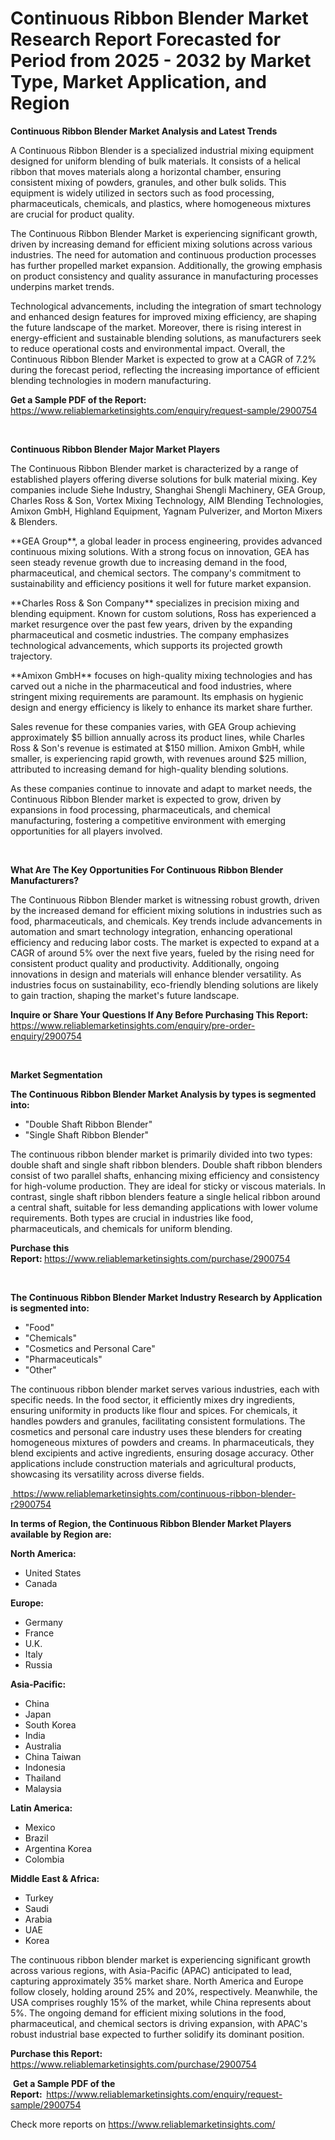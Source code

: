 <p><h1>Continuous Ribbon Blender Market Research Report Forecasted for Period from 2025 -  2032 by Market Type, Market Application, and Region</h1></p><p><strong>Continuous Ribbon Blender Market Analysis and Latest Trends</strong></p>
<p><p>A Continuous Ribbon Blender is a specialized industrial mixing equipment designed for uniform blending of bulk materials. It consists of a helical ribbon that moves materials along a horizontal chamber, ensuring consistent mixing of powders, granules, and other bulk solids. This equipment is widely utilized in sectors such as food processing, pharmaceuticals, chemicals, and plastics, where homogeneous mixtures are crucial for product quality.</p><p>The Continuous Ribbon Blender Market is experiencing significant growth, driven by increasing demand for efficient mixing solutions across various industries. The need for automation and continuous production processes has further propelled market expansion. Additionally, the growing emphasis on product consistency and quality assurance in manufacturing processes underpins market trends.</p><p>Technological advancements, including the integration of smart technology and enhanced design features for improved mixing efficiency, are shaping the future landscape of the market. Moreover, there is rising interest in energy-efficient and sustainable blending solutions, as manufacturers seek to reduce operational costs and environmental impact. Overall, the Continuous Ribbon Blender Market is expected to grow at a CAGR of 7.2% during the forecast period, reflecting the increasing importance of efficient blending technologies in modern manufacturing.</p></p>
<p><strong>Get a Sample PDF of the Report:&nbsp;</strong> <a href="https://www.reliablemarketinsights.com/enquiry/request-sample/2900754?utm_campaign=2209&utm_medium=2&utm_source=Github&utm_content=ia&utm_term=16032025&utm_id=continuous-ribbon-blender">https://www.reliablemarketinsights.com/enquiry/request-sample/2900754</a></p>
<p>&nbsp;</p>
<p><strong>Continuous Ribbon Blender Major Market Players</strong></p>
<p><p>The Continuous Ribbon Blender market is characterized by a range of established players offering diverse solutions for bulk material mixing. Key companies include Siehe Industry, Shanghai Shengli Machinery, GEA Group, Charles Ross & Son, Vortex Mixing Technology, AIM Blending Technologies, Amixon GmbH, Highland Equipment, Yagnam Pulverizer, and Morton Mixers & Blenders.</p><p>**GEA Group**, a global leader in process engineering, provides advanced continuous mixing solutions. With a strong focus on innovation, GEA has seen steady revenue growth due to increasing demand in the food, pharmaceutical, and chemical sectors. The company's commitment to sustainability and efficiency positions it well for future market expansion.</p><p>**Charles Ross & Son Company** specializes in precision mixing and blending equipment. Known for custom solutions, Ross has experienced a market resurgence over the past few years, driven by the expanding pharmaceutical and cosmetic industries. The company emphasizes technological advancements, which supports its projected growth trajectory.</p><p>**Amixon GmbH** focuses on high-quality mixing technologies and has carved out a niche in the pharmaceutical and food industries, where stringent mixing requirements are paramount. Its emphasis on hygienic design and energy efficiency is likely to enhance its market share further.</p><p>Sales revenue for these companies varies, with GEA Group achieving approximately $5 billion annually across its product lines, while Charles Ross & Son's revenue is estimated at $150 million. Amixon GmbH, while smaller, is experiencing rapid growth, with revenues around $25 million, attributed to increasing demand for high-quality blending solutions.</p><p>As these companies continue to innovate and adapt to market needs, the Continuous Ribbon Blender market is expected to grow, driven by expansions in food processing, pharmaceuticals, and chemical manufacturing, fostering a competitive environment with emerging opportunities for all players involved.</p></p>
<p>&nbsp;</p>
<p><strong>What Are The Key Opportunities For Continuous Ribbon Blender Manufacturers?</strong></p>
<p><p>The Continuous Ribbon Blender market is witnessing robust growth, driven by the increased demand for efficient mixing solutions in industries such as food, pharmaceuticals, and chemicals. Key trends include advancements in automation and smart technology integration, enhancing operational efficiency and reducing labor costs. The market is expected to expand at a CAGR of around 5% over the next five years, fueled by the rising need for consistent product quality and productivity. Additionally, ongoing innovations in design and materials will enhance blender versatility. As industries focus on sustainability, eco-friendly blending solutions are likely to gain traction, shaping the market's future landscape.</p></p>
<p><strong>Inquire or Share Your Questions If Any Before Purchasing This Report:</strong> <a href="https://www.reliablemarketinsights.com/enquiry/pre-order-enquiry/2900754?utm_campaign=2209&utm_medium=2&utm_source=Github&utm_content=ia&utm_term=16032025&utm_id=continuous-ribbon-blender">https://www.reliablemarketinsights.com/enquiry/pre-order-enquiry/2900754</a></p>
<p>&nbsp;</p>
<p><strong>Market Segmentation</strong></p>
<p><strong>The Continuous Ribbon Blender Market Analysis by types is segmented into:</strong></p>
<p><ul><li>"Double Shaft Ribbon Blender"</li><li>"Single Shaft Ribbon Blender"</li></ul></p>
<p><p>The continuous ribbon blender market is primarily divided into two types: double shaft and single shaft ribbon blenders. Double shaft ribbon blenders consist of two parallel shafts, enhancing mixing efficiency and consistency for high-volume production. They are ideal for sticky or viscous materials. In contrast, single shaft ribbon blenders feature a single helical ribbon around a central shaft, suitable for less demanding applications with lower volume requirements. Both types are crucial in industries like food, pharmaceuticals, and chemicals for uniform blending.</p></p>
<p><strong>Purchase this Report:&nbsp;</strong><a href="https://www.reliablemarketinsights.com/purchase/2900754?utm_campaign=2209&utm_medium=2&utm_source=Github&utm_content=ia&utm_term=16032025&utm_id=continuous-ribbon-blender">https://www.reliablemarketinsights.com/purchase/2900754</a></p>
<p>&nbsp;</p>
<p><strong>The Continuous Ribbon Blender Market Industry Research by Application is segmented into:</strong></p>
<p><ul><li>"Food"</li><li>"Chemicals"</li><li>"Cosmetics and Personal Care"</li><li>"Pharmaceuticals"</li><li>"Other"</li></ul></p>
<p><p>The continuous ribbon blender market serves various industries, each with specific needs. In the food sector, it efficiently mixes dry ingredients, ensuring uniformity in products like flour and spices. For chemicals, it handles powders and granules, facilitating consistent formulations. The cosmetics and personal care industry uses these blenders for creating homogeneous mixtures of powders and creams. In pharmaceuticals, they blend excipients and active ingredients, ensuring dosage accuracy. Other applications include construction materials and agricultural products, showcasing its versatility across diverse fields.</p></p>
<p><a href="https://www.reliablemarketinsights.com/continuous-ribbon-blender-r2900754?utm_campaign=2209&utm_medium=2&utm_source=Github&utm_content=ia&utm_term=16032025&utm_id=continuous-ribbon-blender">&nbsp;https://www.reliablemarketinsights.com/continuous-ribbon-blender-r2900754</a></p>
<p><strong>In terms of Region, the Continuous Ribbon Blender Market Players available by Region are:</strong></p>
<p>
    <p> <strong> North America: </strong>
        <ul>
            <li>United States</li>
            <li>Canada</li>
        </ul>
        </p> 
    <p> <strong> Europe: </strong>
        <ul>
            <li>Germany</li>
            <li>France</li>
            <li>U.K.</li>
            <li>Italy</li>
            <li>Russia</li>
        </ul>
        </p> 
    <p> <strong> Asia-Pacific: </strong>
        <ul>
            <li>China</li>
            <li>Japan</li>
            <li>South Korea</li>
            <li>India</li>
            <li>Australia</li>
            <li>China Taiwan</li>
            <li>Indonesia</li>
            <li>Thailand</li>
            <li>Malaysia</li>
        </ul>
        </p> 
    <p> <strong> Latin America: </strong>
        <ul>
            <li>Mexico</li>
            <li>Brazil</li>
            <li>Argentina Korea</li>
            <li>Colombia</li>
        </ul>
        </p> 
    <p> <strong> Middle East & Africa: </strong>
        <ul>
            <li>Turkey</li>
            <li>Saudi</li>
            <li>Arabia</li>
            <li>UAE</li>
            <li>Korea</li>
        </ul>
    </p>
    </p>
<p><p>The continuous ribbon blender market is experiencing significant growth across various regions, with Asia-Pacific (APAC) anticipated to lead, capturing approximately 35% market share. North America and Europe follow closely, holding around 25% and 20%, respectively. Meanwhile, the USA comprises roughly 15% of the market, while China represents about 5%. The ongoing demand for efficient mixing solutions in the food, pharmaceutical, and chemical sectors is driving expansion, with APAC's robust industrial base expected to further solidify its dominant position.</p></p>
<p><strong>Purchase this Report: </strong><a href="https://www.reliablemarketinsights.com/purchase/2900754?utm_campaign=2209&utm_medium=2&utm_source=Github&utm_content=ia&utm_term=16032025&utm_id=continuous-ribbon-blender">https://www.reliablemarketinsights.com/purchase/2900754</a></p>
<p>&nbsp;<strong>Get a Sample PDF of the Report:&nbsp;&nbsp;</strong><a href="https://www.reliablemarketinsights.com/enquiry/request-sample/2900754?utm_campaign=2209&utm_medium=2&utm_source=Github&utm_content=ia&utm_term=16032025&utm_id=continuous-ribbon-blender">https://www.reliablemarketinsights.com/enquiry/request-sample/2900754</a></p>
<p><strong></strong></p>
<p>Check more reports on <a href="https://www.reliablemarketinsights.com/?utm_campaign=2209&utm_medium=2&utm_source=Github&utm_content=ia&utm_term=16032025&utm_id=continuous-ribbon-blender">https://www.reliablemarketinsights.com/</a></p>
